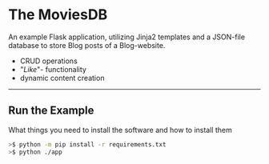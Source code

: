 # The MoviesDB

An example Flask application, utilizing Jinja2 templates and
a JSON-file database to store Blog posts of a Blog-website.

- CRUD operations
- "_Like_"- functionality
- dynamic content creation

---

## Run the Example

What things you need to install the software and how to install them

```sh
>$ python -m pip install -r requirements.txt
>$ python ./app
```
